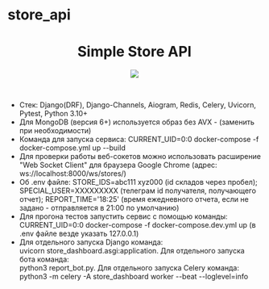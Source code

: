 # store_api

<h1  align="center">Simple Store API</h1>
<p align="center"><img src="https://img.shields.io/badge/made_by-KD3821-coral"></p><br>


<ul>

<li>Стек: Django(DRF), Django-Channels, Aiogram, Redis, Celery, Uvicorn, Pytest, Python 3.10+</li>

<li>Для MongoDB (версия 6+) используется образ без AVX - (заменить при необходимости)</li>

<li>Команда для запуска сервиса: CURRENT_UID=0:0 docker-compose -f docker-compose.yml up --build</li>

<li>Для проверки работы веб-сокетов можно использовать расширение "Web Socket Client" для браузера Google Chrome (адрес: ws://localhost:8000/ws/stores/<str:store_id>)</li>

<li>Об .env файле: STORE_IDS=abc111 xyz000 (id складов через пробел); SPECIAL_USER=ХХХХХХХХХ (телеграм id получателя, получающего отчет); REPORT_TIME='18:25' (время ежедневного отчета, если не задано - отправляется в 21:00 по умолчанию)</li>

<li>Для прогона тестов запустить сервис с помощью команды: CURRENT_UID=0:0 docker-compose -f docker-compose.dev.yml up (в .env файле везде указать 127.0.0.1)</li> 

<li>Для отдельного запуска Django команда:<br>uvicorn store_dashboard.asgi:application. Для отдельного запуска бота команда:<br>python3 report_bot.py. Для отдельного запуска Celery команда:<br>python3 -m celery -A store_dashboard worker --beat --loglevel=info</li>

</ul>
